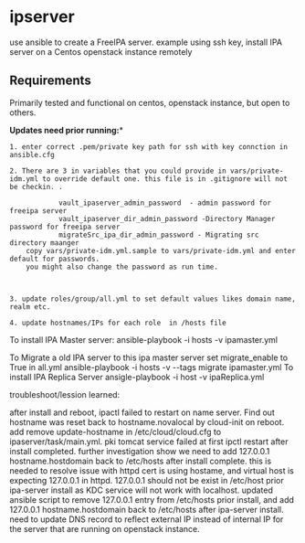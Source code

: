 # ipserver
use ansible to create a FreeIPA server. example using ssh key, install IPA server on a Centos  openstack instance remotely 

Requirements
------------

Primarily tested and functional on centos, openstack instance, but open to others.

************Updates need prior running:*************

	1. enter correct .pem/private key path for ssh with key connction in ansible.cfg 
	
	2. There are 3 in variables that you could provide in vars/private-idm.yml to override default one. this file is in .gitignore will not be checkin. .   

                vault_ipaserver_admin_password  - admin password for freeipa server
                vault_ipaserver_dir_admin_password -Directory Manager password for freeipa server
                migrateSrc_ipa_dir_admin_password - Migrating src directory maanger
        copy vars/private-idm.yml.sample to vars/private-idm.yml and enter default for passwords.
        you might also change the password as run time.


	
	3. update roles/group/all.yml to set default values likes domain name, realm etc.

	4. update hostnames/IPs for each role  in /hosts file

To install IPA Master server:
	ansible-playbook -i hosts -v ipamaster.yml

To Migrate a old IPA server to this ipa master server
	set migrate_enable to True in all.yml 
	ansible-playbook -i hosts -v  --tags migrate ipamaster.yml
To install IPA Replica Server
	ansigle-playbook -i host -v ipaReplica.yml


troubleshoot/lession learned:

after install and reboot, ipactl failed to restart on name server.
Find out hostname was reset back to hostname.novalocal by cloud-init on reboot.
add remove update-hostname in /etc/cloud/cloud.cfg to ipaserver/task/main.yml.
pki tomcat service failed at first ipctl restart after install completed.
further investigation show we need to add 127.0.0.1 hostname.hostdomain back to /etc/hosts after install complete. this is needed to resolve issue with httpd cert is using hostame, and virtual host is expecting 127.0.0.1 in httpd. 
127.0.0.1 should not be exist in /etc/host prior ipa-server install as KDC service will not work with localhost.
updated ansible script to remove 127.0.0.1 entry from  /etc/hosts prior install, and add 127.0.0.1 hostname.hostdomain back to /etc/hosts after ipa-server install.
need to update DNS record to reflect external IP instead of internal IP for the server that are running on openstack instance.



